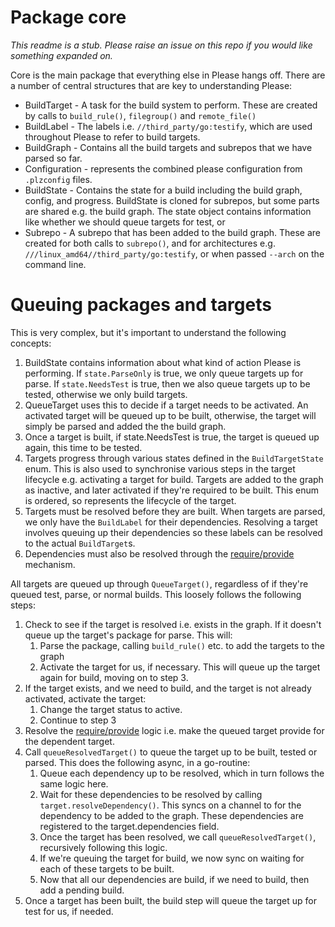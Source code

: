 # Package core

*This readme is a stub. Please raise an issue on this repo if you would like something expanded on.*

Core is the main package that everything else in Please hangs off. There are a number of central structures that are key 
to understanding Please: 

- BuildTarget - A task for the build system to perform. These are created by calls to `build_rule()`, `filegroup()` and 
  `remote_file()`
- BuildLabel - The labels i.e. `//third_party/go:testify`, which are used throughout Please to refer to build targets. 
- BuildGraph - Contains all the build targets and subrepos that we have parsed so far. 
- Configuration - represents the combined please configuration from `.plzconfig` files. 
- BuildState - Contains the state for a build including the build graph, config, and progress. BuildState is cloned for
  subrepos, but some parts are shared e.g. the build graph. The state object contains information like whether we should
  queue targets for test, or 
- Subrepo - A subrepo that has been added to the build graph. These are created for both calls to `subrepo()`, and for 
  architectures e.g. `///linux_amd64//third_party/go:testify`, or when passed `--arch` on the command line. 

# Queuing packages and targets 

This is very complex, but it's important to understand the following concepts: 

1. BuildState contains information about what kind of action Please is performing. If `state.ParseOnly` is true, we only
   queue targets up for parse. If `state.NeedsTest` is true, then we also queue targets up to be tested, otherwise we 
   only build targets. 
2. QueueTarget uses this to decide if a target needs to be activated. An activated target will be queued up to be built,
   otherwise, the target will simply be parsed and added the the build graph. 
3. Once a target is built, if state.NeedsTest is true, the target is queued up again, this time to be tested. 
4. Targets progress through various states defined in the `BuildTargetState` enum. This is also used to synchronise 
   various steps in the target lifecycle e.g. activating a target for build. Targets are added to the graph as 
   inactive, and later activated if they're required to be built. This enum is ordered, so represents the lifecycle of 
   the target.
5. Targets must be resolved before they are built. When targets are parsed, we only have the `BuildLabel` for their 
   dependencies. Resolving a target involves queuing up their dependencies so these labels can be resolved to the actual
   `BuildTarget`s. 
6. Dependencies must also be resolved through the [require/provide](https://please.build/require_provide.html) mechanism. 

All targets are queued up through `QueueTarget()`, regardless of if they're queued test, parse, or normal builds. This
loosely follows the following steps:

1. Check to see if the target is resolved i.e. exists in the graph. If it doesn't queue up the target's package for 
   parse. This will:
   1. Parse the package, calling `build_rule()` etc. to add the targets to the graph
   2. Activate the target for us, if necessary. This will queue up the target again for build, moving on to step 3.
2. If the target exists, and we need to build, and the target is not already activated, activate the target:
   1. Change the target status to active. 
   2. Continue to step 3
3. Resolve the [require/provide](https://please.build/require_provide.html) logic i.e. make the queued target provide 
   for the dependent target.
4. Call `queueResolvedTarget()` to queue the target up to be built, tested or parsed. This does the following async, in 
   a go-routine:
   1. Queue each dependency up to be resolved, which in turn follows the same logic here.
   2. Wait for these dependencies to be resolved by calling `target.resolveDependency()`. This syncs on a channel to 
      for the dependency to be added to the graph. These dependencies are registered to the target.dependencies field.
   3. Once the target has been resolved, we call `queueResolvedTarget()`, recursively following this logic. 
   4. If we're queuing the target for build, we now sync on waiting for each of these targets to be built. 
   5. Now that all our dependencies are build, if we need to build, then add a pending build.
5. Once a target has been built, the build step will queue the target up for test for us, if needed. 